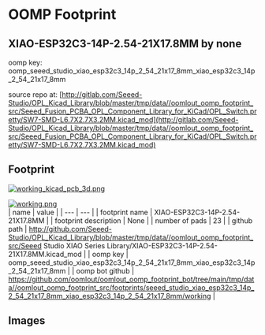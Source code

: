 # OOMP Footprint  
## XIAO-ESP32C3-14P-2.54-21X17.8MM  by none  
  
oomp key: oomp_seeed_studio_xiao_esp32c3_14p_2_54_21x17_8mm_xiao_esp32c3_14p_2_54_21x17_8mm  
  
source repo at: [http://gitlab.com/Seeed-Studio/OPL_Kicad_Library/blob/master/tmp/data//oomlout_oomp_footprint_src/Seeed_Fusion_PCBA_OPL_Component_Library_for_KiCad/OPL_Switch.pretty/SW7-SMD-L6.7X2.7X3.2MM.kicad_mod](http://gitlab.com/Seeed-Studio/OPL_Kicad_Library/blob/master/tmp/data//oomlout_oomp_footprint_src/Seeed_Fusion_PCBA_OPL_Component_Library_for_KiCad/OPL_Switch.pretty/SW7-SMD-L6.7X2.7X3.2MM.kicad_mod)  
## Footprint  
  
[![working_kicad_pcb_3d.png](working_kicad_pcb_3d_600.png)](working_kicad_pcb_3d.png)  
  
[![working.png](working_600.png)](working.png)  
| name | value | 
| --- | --- | 
| footprint name | XIAO-ESP32C3-14P-2.54-21X17.8MM | 
| footprint description | None | 
| number of pads | 23 | 
| github path | http://github.com/Seeed-Studio/OPL_Kicad_Library/blob/master/tmp/data//oomlout_oomp_footprint_src/Seeed Studio XIAO Series Library/XIAO-ESP32C3-14P-2.54-21X17.8MM.kicad_mod | 
| oomp key | oomp_seeed_studio_xiao_esp32c3_14p_2_54_21x17_8mm_xiao_esp32c3_14p_2_54_21x17_8mm | 
| oomp bot github | https://github.com/oomlout/oomlout_oomp_footprint_bot/tree/main/tmp/data//oomlout_oomp_footprint_src/footprints/seeed_studio_xiao_esp32c3_14p_2_54_21x17_8mm_xiao_esp32c3_14p_2_54_21x17_8mm/working | 
## Images  
